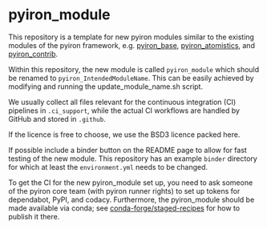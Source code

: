 pyiron_module
=============

This repository is a template for new pyiron modules similar to the existing modules of the 
pyiron framework, e.g. 
[pyiron_base](https://github.com/pyiron/pyiron_base),
[pyiron_atomistics](https://github.com/pyiron/pyiron_atomistics),
and 
[pyiron_contrib](https://github.com/pyiron/pyiron_contrib).

Within this repository, the new module is called `pyiron_module` which should be renamed to `pyiron_IntendedModuleName`. 
This can be easily achieved by modifying and running the update_module_name.sh script. 

We usually collect all files relevant for the continuous integration (CI) pipelines in `.ci_support`, 
while the actual CI workflows are handled by GitHub and stored in `.github`.

If the licence is free to choose, we use the BSD3 licence packed here.

If possible include a binder button on the README page to allow for fast testing of the new module. 
This repository has an example `binder` directory for which at least the `environment.yml` needs to be changed.

To get the CI for the new pyiron_module set up, you need to ask someone of the pyiron core team (with pyiron runner rights)
to set up tokens for dependabot, PyPI, and codacy. 
Furthermore, the pyiron_module should be made available via conda; see 
[conda-forge/staged-recipes](https://github.com/conda-forge/staged-recipes) for how to publish it there.
